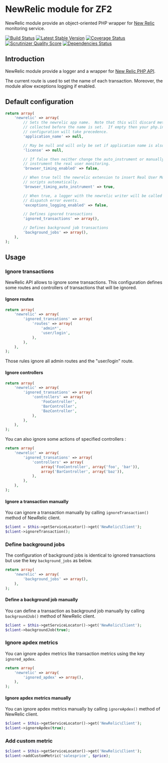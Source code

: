 NewRelic module for ZF2
=======================

NewRelic module provide an object-oriented PHP wrapper for [New Relic](http://newrelic.com/) monitoring service.

[![Build Status](https://secure.travis-ci.org/neeckeloo/NewRelic.png?branch=master)](http://travis-ci.org/neeckeloo/NewRelic)
[![Latest Stable Version](https://poser.pugx.org/neeckeloo/NewRelic/v/stable.png)](https://packagist.org/packages/neeckeloo/NewRelic)
[![Coverage Status](https://coveralls.io/repos/neeckeloo/NewRelic/badge.png)](https://coveralls.io/r/neeckeloo/NewRelic)
[![Scrutinizer Quality Score](https://scrutinizer-ci.com/g/neeckeloo/NewRelic/badges/quality-score.png?s=d8f10c2b5c49a2cebe53b533b7a281368b8ddb07)](https://scrutinizer-ci.com/g/neeckeloo/NewRelic/)
[![Dependencies Status](https://d2xishtp1ojlk0.cloudfront.net/d/6979063)](http://depending.in/neeckeloo/NewRelic)

Introduction
------------

NewRelic module provide a logger and a wrapper for [New Relic PHP API](https://newrelic.com/docs/php/the-php-api).

The current route is used to set the name of each transaction. Moreover, the module allow exceptions logging if enabled.

Default configuration
---------------------

```php
return array(
    'newrelic' => array(
        // Sets the newrelic app name.  Note that this will discard metrics
        // collected before the name is set.  If empty then your php.ini
        // configuration will take precedence.
        'application_name' => null,

        // May be null and will only be set if application name is also given.
        'license' => null,

        // If false then neither change the auto_instrument or manually
        // instrument the real user monitoring.
        'browser_timing_enabled' => false,

        // When true tell the newrelic extension to insert Real User Monitoring
        // scripts automatically.
        'browser_timing_auto_instrument' => true,

        // When true, a logger with the newrelic writer will be called for
        // dispatch error events.
        'exceptions_logging_enabled' => false,

        // Defines ignored transactions
        'ignored_transactions' => array(),

        // Defines background job transactions
        'background_jobs' => array(),
    ),
);
```

Usage
-----

### Ignore transactions

NewRelic API allows to ignore some transactions. This configuration defines some routes and controllers of transactions that will be ignored.

#### Ignore routes

```php
return array(
    'newrelic' => array(
        'ignored_transations' => array(
            'routes' => array(
                'admin*',
                'user/login',
            ),
        ),
    ),
);
```

Those rules ignore all admin routes and the "user/login" route.

#### Ignore controllers

```php
return array(
    'newrelic' => array(
        'ignored_transations' => array(
            'controllers' => array(
                'FooController',
                'BarController',
                'BazController',
            ),
        ),
    ),
);
```

You can also ignore some actions of specified controllers :

```php
return array(
    'newrelic' => array(
        'ignored_transations' => array(
            'controllers' => array(
                array('FooController', array('foo', 'bar')),
                array('BarController', array('baz')),
            ),
        ),
    ),
);
```

#### Ignore a transaction manually

You can ignore a transaction manually by calling ```ignoreTransaction()``` method of NewRelic client.

```php
$client = $this->getServiceLocator()->get('NewRelic\Client');
$client->ignoreTransaction();
```

### Define background jobs

The configuration of background jobs is identical to ignored transactions but use the key ```background_jobs``` as below.

```php
return array(
    'newrelic' => array(
        'background_jobs' => array(),
    ),
);
```

#### Define a background job manually

You can define a transaction as background job manually by calling ```backgroundJob()``` method of NewRelic client.

```php
$client = $this->getServiceLocator()->get('NewRelic\Client');
$client->backgroundJob(true);
```

### Ignore apdex metrics

You can ignore apdex metrics like transaction metrics using the key ```ignored_apdex```.

```php
return array(
    'newrelic' => array(
        'ignored_apdex' => array(),
    ),
);
```

#### Ignore apdex metrics manually

You can ignore apdex metrics manually by calling ```ignoreApdex()``` method of NewRelic client.

```php
$client = $this->getServiceLocator()->get('NewRelic\Client');
$client->ignoreApdex(true);
```

### Add custom metric

```php
$client = $this->getServiceLocator()->get('NewRelic\Client');
$client->addCustomMetric('salesprice', $price);
```
